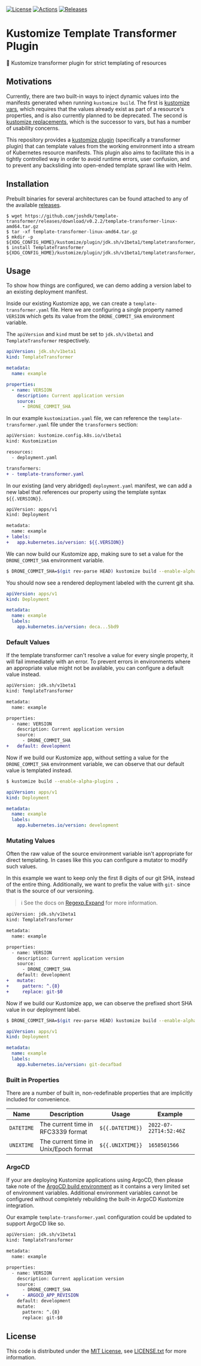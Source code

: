 [![License][license-badge]][license-link]
[![Actions][github-actions-badge]][github-actions-link]
[![Releases][github-release-badge]][github-release-link]

# Kustomize Template Transformer Plugin

🫥 Kustomize transformer plugin for strict templating of resources

## Motivations


Currently, there are two built-in ways to inject dynamic values into the manifests generated when running `kustomize build`.
The first is [kustomize vars](https://kubectl.docs.kubernetes.io/references/kustomize/kustomization/vars/), which requires that the values already exist as part of a resource's properties, and is also currently planned to be deprecated.
The second is [kustomize replacements](https://kubectl.docs.kubernetes.io/references/kustomize/kustomization/replacements/), which is the successor to vars, but has a number of usability concerns.

This repository provides a [kustomize plugin](https://kubectl.docs.kubernetes.io/guides/extending_kustomize/exec_plugins/) (specifically a transformer plugin) that can template values from the working environment into a stream of Kubernetes resource manifests.
This plugin also aims to facilitate this in a tightly controlled way in order to avoid runtime errors, user confusion, and to prevent any backsliding into open-ended template sprawl like with Helm.

## Installation

Prebuilt binaries for several architectures can be found attached to any of the available [releases][github-release-link].

```shell
$ wget https://github.com/joshdk/template-transformer/releases/download/v0.2.2/template-transformer-linux-amd64.tar.gz
$ tar -xf template-transformer-linux-amd64.tar.gz
$ mkdir -p ${XDG_CONFIG_HOME}/kustomize/plugin/jdk.sh/v1beta1/templatetransformer/
$ install TemplateTransformer ${XDG_CONFIG_HOME}/kustomize/plugin/jdk.sh/v1beta1/templatetransformer/TemplateTransformer
```

## Usage

To show how things are configured, we can demo adding a version label to an existing deployment manifest.

Inside our existing Kustomize app, we can create a `template-transformer.yaml` file.
Here we are configuring a single property named `VERSION` which gets its value from the `DRONE_COMMIT_SHA` environment variable.

The `apiVersion` and `kind` must be set to `jdk.sh/v1beta1` and `TemplateTransformer` respectively. 

```yaml
apiVersion: jdk.sh/v1beta1
kind: TemplateTransformer

metadata:
  name: example

properties:
  - name: VERSION
    description: Current application version
    source:
      - DRONE_COMMIT_SHA
```

In our example `kustomization.yaml` file, we can reference the `template-transformer.yaml` file under the `transformers` section:

```diff
apiVersion: kustomize.config.k8s.io/v1beta1
kind: Kustomization

resources:
  - deployment.yaml

transformers:
+ - template-transformer.yaml
```

In our existing (and very abridged) `deployment.yaml` manifest, we can add a new label that references our property using the template syntax `${{.VERSION}}`.

```diff
apiVersion: apps/v1
kind: Deployment

metadata:
  name: example
+ labels:
+   app.kubernetes.io/version: ${{.VERSION}}
```

We can now build our Kustomize app, making sure to set a value for the `DRONE_COMMIT_SHA` environment variable.

```bash
$ DRONE_COMMIT_SHA=$(git rev-parse HEAD) kustomize build --enable-alpha-plugins .
```

You should now see a rendered deployment labeled with the current git sha.

```yaml
apiVersion: apps/v1
kind: Deployment

metadata:
  name: example
  labels:
    app.kubernetes.io/version: deca...5bd9
```

### Default Values

If the template transformer can't resolve a value for every single property, it will fail immediately with an error.
To prevent errors in environments where an appropriate value might not be available, you can configure a default value instead.

```diff
apiVersion: jdk.sh/v1beta1
kind: TemplateTransformer

metadata:
  name: example

properties:
  - name: VERSION
    description: Current application version
    source:
      - DRONE_COMMIT_SHA
+   default: development
```

Now if we build our Kustomize app, without setting a value for the `DRONE_COMMIT_SHA` environment variable, we can observe that our default value is templated instead.

```bash
$ kustomize build --enable-alpha-plugins .
```

```yaml
apiVersion: apps/v1
kind: Deployment

metadata:
  name: example
  labels:
    app.kubernetes.io/version: development
```

### Mutating Values

Often the raw value of the source environment variable isn't appropriate for direct templating.
In cases like this you can configure a mutator to modify such values.

In this example we want to keep only the first 8 digits of our git SHA, instead of the entire thing.
Additionally, we want to prefix the value with `git-` since that is the source of our versioning.

> ℹ️ See the docs on [Regexp.Expand](https://pkg.go.dev/regexp#Regexp.Expand) for more information.

```diff
apiVersion: jdk.sh/v1beta1
kind: TemplateTransformer

metadata:
  name: example

properties:
  - name: VERSION
    description: Current application version
    source:
      - DRONE_COMMIT_SHA
    default: development
+   mutate:
+     pattern: ^.{8}
+     replace: git-$0
```

Now if we build our Kustomize app, we can observe the prefixed short SHA value in our deployment label.

```bash
$ DRONE_COMMIT_SHA=$(git rev-parse HEAD) kustomize build --enable-alpha-plugins .
```

```yaml
apiVersion: apps/v1
kind: Deployment

metadata:
  name: example
  labels:
    app.kubernetes.io/version: git-decafbad
```

### Built in Properties

There are a number of built in, non-redefinable properties that are implicitly included for convenience.

| Name       | Description                           | Usage            | Example                |
|------------|---------------------------------------|------------------|------------------------|
| `DATETIME` | The current time in RFC3339 format    | `${{.DATETIME}}` | `2022-07-22T14:52:46Z` |
| `UNIXTIME` | The current time in Unix/Epoch format | `${{.UNIXTIME}}` | `1658501566`           |

### ArgoCD

If your are deploying Kustomize applications using ArgoCD, then please take note of the [ArgoCD build environment](https://argo-cd.readthedocs.io/en/stable/user-guide/build-environment/) as it contains a very limited set of environment variables.
Additional environment variables cannot be configured without completely rebuilding the built-in ArgoCD Kustomize integration. 

Our example `template-transformer.yaml` configuration could be updated to support ArgoCD like so.

```diff
apiVersion: jdk.sh/v1beta1
kind: TemplateTransformer

metadata:
  name: example

properties:
  - name: VERSION
    description: Current application version
    source:
      - DRONE_COMMIT_SHA
+     - ARGOCD_APP_REVISION
    default: development
    mutate:
      pattern: ^.{8}
      replace: git-$0
```

## License

This code is distributed under the [MIT License][license-link], see [LICENSE.txt][license-file] for more information.

[github-actions-badge]:  https://github.com/joshdk/template-transformer/workflows/Build/badge.svg
[github-actions-link]:   https://github.com/joshdk/template-transformer/actions
[github-release-badge]:  https://img.shields.io/github/release/joshdk/template-transformer/all.svg
[github-release-link]:   https://github.com/joshdk/template-transformer/releases
[license-badge]:         https://img.shields.io/badge/license-MIT-green.svg
[license-file]:          https://github.com/joshdk/template-transformer/blob/master/LICENSE.txt
[license-link]:          https://opensource.org/licenses/MIT
